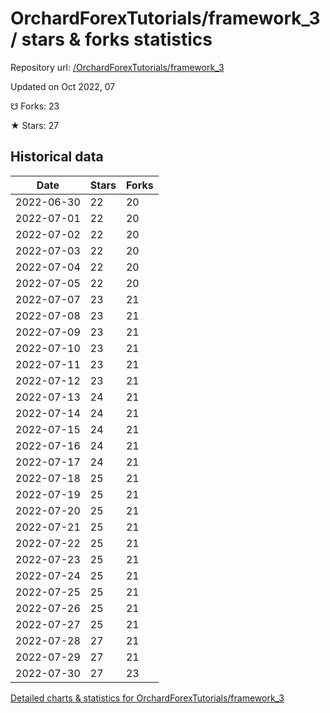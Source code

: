 # OrchardForexTutorials/framework_3 / stars & forks statistics

Repository url: [/OrchardForexTutorials/framework_3](https://github.com/OrchardForexTutorials/framework_3)

Updated on Oct 2022, 07

☋ Forks: 23

★ Stars: 27

## Historical data
| Date | Stars | Forks |
|------|-------|-------|
| 2022-06-30 | 22 | 20 | 
| 2022-07-01 | 22 | 20 | 
| 2022-07-02 | 22 | 20 | 
| 2022-07-03 | 22 | 20 | 
| 2022-07-04 | 22 | 20 | 
| 2022-07-05 | 22 | 20 | 
| 2022-07-07 | 23 | 21 | 
| 2022-07-08 | 23 | 21 | 
| 2022-07-09 | 23 | 21 | 
| 2022-07-10 | 23 | 21 | 
| 2022-07-11 | 23 | 21 | 
| 2022-07-12 | 23 | 21 | 
| 2022-07-13 | 24 | 21 | 
| 2022-07-14 | 24 | 21 | 
| 2022-07-15 | 24 | 21 | 
| 2022-07-16 | 24 | 21 | 
| 2022-07-17 | 24 | 21 | 
| 2022-07-18 | 25 | 21 | 
| 2022-07-19 | 25 | 21 | 
| 2022-07-20 | 25 | 21 | 
| 2022-07-21 | 25 | 21 | 
| 2022-07-22 | 25 | 21 | 
| 2022-07-23 | 25 | 21 | 
| 2022-07-24 | 25 | 21 | 
| 2022-07-25 | 25 | 21 | 
| 2022-07-26 | 25 | 21 | 
| 2022-07-27 | 25 | 21 | 
| 2022-07-28 | 27 | 21 | 
| 2022-07-29 | 27 | 21 | 
| 2022-07-30 | 27 | 23 | 


[Detailed charts & statistics for OrchardForexTutorials/framework_3](https://reviewgithub.com/rep/OrchardForexTutorials/framework_3)
